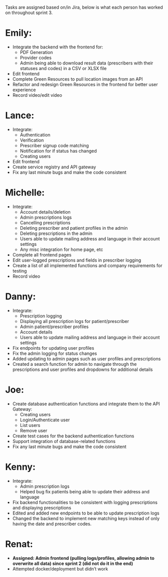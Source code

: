 Tasks are assigned based on/in Jira, below is what each person has worked on throughout sprint 3.

# Emily:
- Integrate the backend with the frontend for:
  - PDF Generation
  - Provider codes
  - Admin being able to download result data (prescribers with their statuses and codes) in a CSV or XLSX file
- Edit frontend
- Complete Green Resources to pull location images from an API
- Refactor and redesign Green Resources in the frontend for better user experience
- Record video/edit video

# Lance:
- Integrate:
  - Authentication
  - Verification
  - Prescriber signup code matching
  - Notification for if status has changed
  - Creating users
- Edit frontend
- Create service registry and API gateway
- Fix any last minute bugs and make the code consistent

# Michelle:
- Integrate:
  - Account details/deletion
  - Admin prescriptions logs
  - Cancelling prescriptions
  - Deleting prescriber and patient profiles in the admin
  - Deleting prescriptions in the admin
  - Users able to update mailing address and language in their account settings
  - Any misc integration for home page, etc
- Complete all frontend pages
- Edit user-logged prescriptions and fields in prescriber logging
- Create a list of all implemented functions and company requirements for testing
- Record video

# Danny:
- Integrate:
  - Prescription logging
  - Displaying all prescription logs for patient/prescriber
  - Admin patient/prescriber profiles
  - Account details
  - Users able to update mailing address and language in their account settings
- Fix endpoints for updating user profiles
- Fix the admin logging for status changes
- Added updating to admin pages such as user profiles and prescriptions
- Created a search function for admin to navigate through the prescriptions and user profiles and dropdowns for additional details

# Joe:
- Create database authentication functions and integrate them to the API Gateway:
  - Creating users
  - Login/Authenticate user
  - List users
  - Remove user
- Create test cases for the backend authentication functions
- Support integration of database-related functions
- Fix any last minute bugs and make the code consistent

# Kenny:
- Integrate:
  - Admin prescription logs
  - Helped bug fix patients being able to update their address and language
- Fix backend functionalities to be consistent with logging prescriptions and displaying prescriptions
- Edited and added new endpoints to be able to update prescription logs
- Changed the backend to implement new matching keys instead of only having the date and prescriber codes.

# Renat:
- **Assigned: Admin frontend (pulling logs/profiles, allowing admin to overwrite all data) since sprint 2 (did not do it in the end)**
- Attempted docker/deployment but didn’t work

